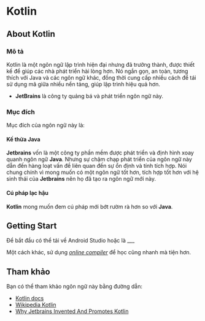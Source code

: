 # Kotlin

## About Kotlin

### Mô tả

Kotlin là một ngôn ngữ lập trình hiện đại nhưng đã trưởng thành, được thiết kế để giúp các nhà phát triển hài lòng hơn. Nó ngắn gọn, an toàn, tương thích với Java và các ngôn ngữ khác, đồng thời cung cấp nhiều cách để tái sử dụng mã giữa nhiều nền tảng, giúp lập trình hiệu quả hơn.

- __JetBrains__ là công ty quảng bá và phát triển ngôn ngữ này.

### Mục đích

Mục đích của ngôn ngữ này là:
    
#### Kế thừa Java

__Jetbrains__ vốn là một công ty phần mềm được phát triển và định hình xoay quanh ngôn ngữ __Java__. Nhưng sự chậm chạp phát triển của ngôn ngữ này dẫn đến hàng loạt vấn đề liên quan đến sự ổn định và tính tích hợp. Nói chung chính vì mong muốn có một ngôn ngữ tốt hơn, tích hợp tốt hơn với hệ sinh thái của __Jetbrains__ nên họ đã tạo ra ngôn ngữ mới này.

#### Cú pháp lạc hậu

__Kotlin__ mong muốn đem cú pháp mới bớt rườm rà hơn so với __Java__.

## Getting Start

Để bắt đầu có thể tải về Android Studio hoặc là ___

Một cách khác, sử dụng [_online compiler_](https://play.kotlinlang.org/) để học cũng nhanh mà tiện hơn.

## Tham khảo

Bạn có thể tham khảo ngôn ngữ này bằng đường dẫn:

- [Kotlin docs](https://kotlinlang.org/docs/home.html)
- [Wikipedia Kotlin](https://en.wikipedia.org/wiki/Kotlin_(programming_language))
- [Why Jetbrains Invented And Promotes Kotlin](https://www.reddit.com/r/programming/comments/7kmquq/why_jetbrains_invented_and_promotes_kotlin/)